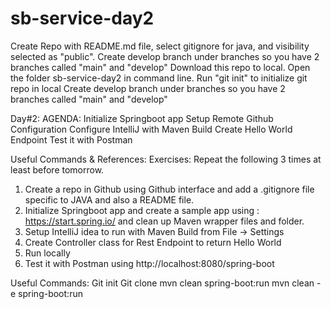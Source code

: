 # sb-service-day2
Create Repo with README.md file, select gitignore for java,  and visibility selected as "public".
Create develop branch under branches so you have 2 branches called "main" and "develop"
Download this repo to local. Open the folder sb-service-day2 in command line.
Run "git init" to initialize git repo in local
Create develop branch under branches so you have 2 branches called "main" and "develop"

Day#2:
AGENDA:
Initialize Springboot app
Setup Remote Github Configuration
Configure IntelliJ with Maven Build
Create Hello World Endpoint
Test it with Postman

Useful Commands & References:
Exercises: Repeat the following 3 times at least before tomorrow.
1. Create a repo in Github using Github interface and add a .gitignore file specific to JAVA and also a README file.
2. Initialize Springboot app and create a sample app using : https://start.spring.io/ and clean up Maven wrapper files and folder.
3. Setup IntelliJ idea to run with Maven Build from File -> Settings
4. Create Controller class for Rest Endpoint to return Hello World
5. Run locally
6. Test it with Postman using http://localhost:8080/spring-boot

Useful Commands:
Git init
Git clone <http path from GitHub repo>
mvn clean spring-boot:run
mvn clean -e spring-boot:run
